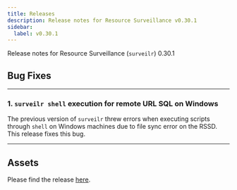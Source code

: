 ```yaml
---
title: Releases
description: Release notes for Resource Surveillance v0.30.1
sidebar:
  label: v0.30.1
---
```

Release notes for Resource Surveillance (`surveilr`) 0.30.1

## Bug Fixes
---

### 1. `surveilr shell` execution for remote URL SQL on Windows
The previous version of `surveilr` threw errors when executing scripts through `shell` on Windows machines due to file sync error on the RSSD. This release fixes this bug.

---  

## Assets
Please find the release [here](https://github.com/opsfolio/releases.opsfolio.com/releases/tag/0.30.1).